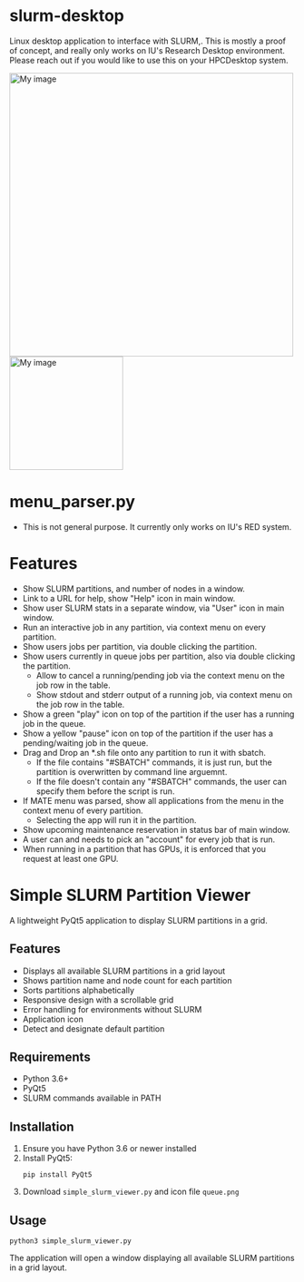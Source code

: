 # slurm-desktop
Linux desktop application to interface with SLURM,. This is mostly a proof of concept, and really only works on IU's Research Desktop environment. Please reach out if you would like to use this on your HPCDesktop system.

<img src="https://github.com/user-attachments/assets/41f8bed9-133b-4e2a-b2cc-5e9d26cb29f9" alt="My image" width="500" />
<img src="https://github.com/user-attachments/assets/130006ff-5a5f-4ce7-ac14-cc1e50c3a356" alt="My image" width="200" />



# menu_parser.py
- This is not general purpose. It currently only works on IU's RED system.

# Features
- Show SLURM partitions, and number of nodes in a window.
- Link to a URL for help, show "Help" icon in main window.
- Show user SLURM stats in a separate window, via "User" icon in main window.
- Run an interactive job in any partition, via context menu on every partition.
- Show users jobs per partition, via double clicking the partition.
- Show users currently in queue jobs per partition, also via double clicking the partition.
  - Allow to cancel a running/pending job via the context menu on the job row in the table.
  - Show stdout and stderr output of a running job, via context menu on the job row in the table.
- Show a green "play" icon on top of the partition if the user has a running job in the queue.
- Show a yellow "pause" icon on top of the partition if the user has a pending/waiting job in the queue.
- Drag and Drop an *.sh file onto any partition to run it with sbatch.
  - If the file contains "#SBATCH" commands, it is just run, but the partition is overwritten by command line arguemnt.
  - If the file doesn't contain any "#SBATCH" commands, the user can specify them before the script is run.
- If MATE menu was parsed, show all applications from the menu in the context menu of every partition.
  - Selecting the app will run it in the partition.
- Show upcoming maintenance reservation in status bar of main window.
- A user can and needs to pick an "account" for every job that is run.
- When running in a partition that has GPUs, it is enforced that you request at least one GPU.


# Simple SLURM Partition Viewer
A lightweight PyQt5 application to display SLURM partitions in a grid.

## Features
- Displays all available SLURM partitions in a grid layout
- Shows partition name and node count for each partition
- Sorts partitions alphabetically
- Responsive design with a scrollable grid
- Error handling for environments without SLURM
- Application icon
- Detect and designate default partition

## Requirements
- Python 3.6+
- PyQt5
- SLURM commands available in PATH

## Installation
1. Ensure you have Python 3.6 or newer installed
2. Install PyQt5:
   ```
   pip install PyQt5
   ```
3. Download `simple_slurm_viewer.py` and icon file `queue.png`

## Usage
```
python3 simple_slurm_viewer.py
```
The application will open a window displaying all available SLURM partitions in a grid layout.
